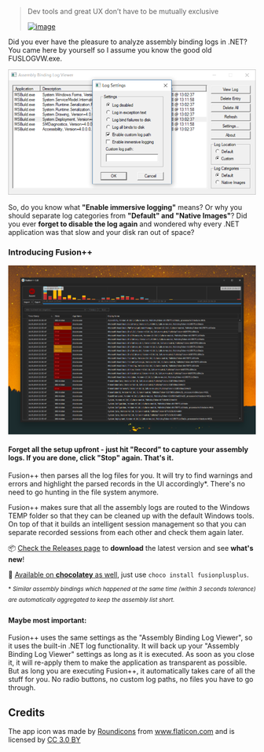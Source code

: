 > Dev tools and great UX don’t have to be mutually exclusive
>
>[![image](https://user-images.githubusercontent.com/3630638/57975256-b85afe00-79c5-11e9-87e7-1ae0236aab2d.png)](https://twitter.com/bitbonk)

Did you ever have the pleasure to analyze assembly binding logs in .NET? You came here by yourself so I assume you know the good old FUSLOGVW.exe.

![Microsoft Fusion Viewer](_doc/MSFusionViewer.png)

So, do you know what **"Enable immersive logging"** means? Or why you should separate log categories from **"Default" and "Native Images"**?
Did you ever **forget to disable the log again** and wondered why every .NET application was that slow and your disk ran out of space?

### Introducing Fusion++

![Fusion++](_doc/Fusion++.png)

#### Forget all the setup upfront - just hit "Record" to capture your assembly logs. If you are done, click "Stop" again. That's it.

Fusion++ then parses all the log files for you. It will try to find warnings and errors and highlight the parsed records in the UI accordingly*. There's no need to go hunting in the file system anymore.

Fusion++ makes sure that all the assembly logs are routed to the Windows TEMP folder so that they can be cleaned up with the default Windows tools. On top of that it builds an intelligent session management so that you can separate recorded sessions from each other and check them again later.


📦  [Check the Releases page](https://github.com/awaescher/Fusion/releases) to **download** the latest version and see **what's new**!

🍫 [Available on **chocolatey** as well](https://chocolatey.org/packages/fusionplusplus), just use `choco install fusionplusplus`.

<sup> \* *Similar assembly bindings which happened at the same time (within 3 seconds tolerance) are automatically aggregated to keep the assembly list short.* <sup>

#### Maybe most important:

Fusion++ uses the same settings as the "Assembly Binding Log Viewer", so it uses the built-in .NET log functionality. It will back up your "Assembly Binding Log Viewer" settings as long as it is executed. As soon as you close it, it will re-apply them to make the application as transparent as possible. 
But as long you are executing Fusion++, it automatically takes care of all the stuff for you. No radio buttons, no custom log paths, no files you have to go through.

## Credits
The app icon was made by <a href="https://www.flaticon.com/authors/roundicons" title="Roundicons">Roundicons</a> from <a href="https://www.flaticon.com/" title="Flaticon">www.flaticon.com</a> and is licensed by <a href="http://creativecommons.org/licenses/by/3.0/" title="Creative Commons BY 3.0" target="_blank">CC 3.0 BY</a>
